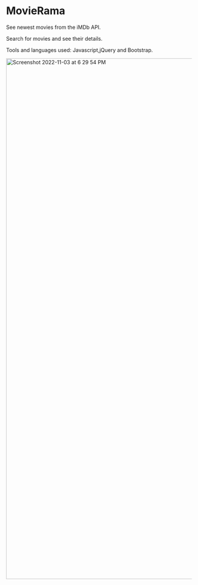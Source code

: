 # MovieRama

See newest movies from the iMDb API.

Search for movies and see their details.

Tools and languages used: Javascript,jQuery and Bootstrap.

<img width="1413" alt="Screenshot 2022-11-03 at 6 29 54 PM" src="https://user-images.githubusercontent.com/17068743/199778630-2155667f-887b-4a09-928a-888b7a92eb8d.png">
